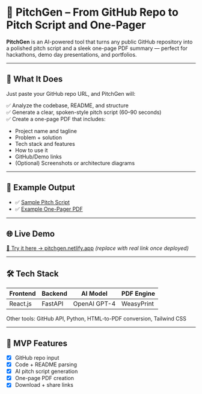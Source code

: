 # 🚀 PitchGen – From GitHub Repo to Pitch Script and One-Pager

**PitchGen** is an AI-powered tool that turns any public GitHub repository into a polished pitch script and a sleek one-page PDF summary — perfect for hackathons, demo day presentations, and portfolios.

---

## 🧠 What It Does

Just paste your GitHub repo URL, and PitchGen will:

✅ Analyze the codebase, README, and structure  
✅ Generate a clear, spoken-style pitch script (60–90 seconds)  
✅ Create a one-page PDF that includes:
- Project name and tagline  
- Problem + solution  
- Tech stack and features  
- How to use it  
- GitHub/Demo links  
- (Optional) Screenshots or architecture diagrams

---

## 📸 Example Output

- ✅ [Sample Pitch Script](#)
- ✅ [Example One-Pager PDF](#)

---

## 🌐 Live Demo

[🔗 Try it here → pitchgen.netlify.app](https://pitchgen.netlify.app) *(replace with real link once deployed)*

---

## 🛠️ Tech Stack

| Frontend     | Backend     | AI Model     | PDF Engine    |
|--------------|-------------|--------------|---------------|
| React.js     | FastAPI     | OpenAI GPT-4 | WeasyPrint    |

Other tools: GitHub API, Python, HTML-to-PDF conversion, Tailwind CSS

---

## 🚧 MVP Features

- [x] GitHub repo input
- [x] Code + README parsing
- [x] AI pitch script generation
- [x] One-page PDF creation
- [x] Download + share links
